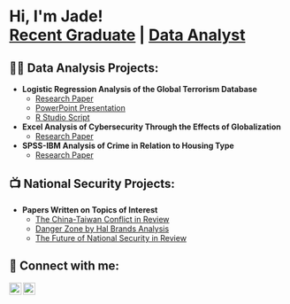<h1>Hi, I'm Jade! <br/><a href="https://github.com/jadegoodwin/">Recent Graduate</a> | <a href="https://www.linkedin.com/in/jade-goodwin-9a3152254/">Data Analyst</a>

<h2>👨‍💻 Data Analysis Projects:</h2>

- <b>Logistic Regression Analysis of the Global Terrorism Database</b>
  - <a href="https://github.com/jadegoodwin/portfolio/blob/main/terrorism-logistic-regression.pdf?raw=true">Research Paper</a>
  - <a href="https://github.com/jadegoodwin/portfolio/blob/main/terrorism.pptx?raw=true">PowerPoint Presentation</a>
  - <a href="https://github.com/jadegoodwin/portfolio/blob/main/projects-script.R?raw=true">R Studio Script</a>
- <b>Excel Analysis of Cybersecurity Through the Effects of Globalization</b>
  - <a href="https://github.com/jadegoodwin/portfolio/blob/main/globalization-cybersecurity.pdf?raw=true">Research Paper</a>
- <b>SPSS-IBM Analysis of Crime in Relation to Housing Type</b>
  - <a href="https://github.com/jadegoodwin/portfolio/blob/main/crime-housing.pdf?raw=true">Research Paper</a>

<h2>📺 National Security Projects:</h2>

- <b>Papers Written on Topics of Interest</b>
  - <a href="https://github.com/jadegoodwin/portfolio/blob/main/china-tawiwan-conflict.pdf?raw=true">The China-Taiwan Conflict in Review</a>
  - <a href="https://github.com/jadegoodwin/portfolio/blob/main/danger-zone-review.pdf?raw=true">Danger Zone by Hal Brands Analysis</a>
  - <a href="https://github.com/jadegoodwin/portfolio/blob/main/future-national-security.pdf?raw=true">The Future of National Security in Review</a>

<h2> 🤳 Connect with me:</h2>


[<img align="left" alt="JoshMadakor | LinkedIn" width="22px" src="https://cdn.jsdelivr.net/npm/simple-icons@v3/icons/linkedin.svg" />][linkedin]
[<img align="left" alt="JoshMadakor | Instagram" width="22px" src="https://cdn.jsdelivr.net/npm/simple-icons@v3/icons/instagram.svg" />][instagram]

[instagram]: https://www.instagram.com/jadeegoodwin/
[linkedin]: https://linkedin.com/in/jade-goodwin-9a3152254

<!--
**joshmadakor1/joshmadakor1** is a ✨ _special_ ✨ repository because its `README.md` (this file) appears on your GitHub profile.

- 🔭 I’m currently working on the CompTIA Security+ 701 certification
- 🌱 I’m currently advancing my SQL programming skills
- 👯 I am a recent graduate from the University of Florida with a B.A. as well as two certifications and am in pursuit of an entry-level job in data analysis or intelligence analysis
- 🤔 I’m planning on beginning graduate school in the next 2 years
- 💬 Ask me about national security and government intelligence (I am currently reading the Puzzle Palace by James Bramford)
- 📫 I would love to collaborate on analytical projects that would help me advance my skills in data analysis and SQL
- 😄 Pronouns: she/her
- ⚡ Fun fact: I am fluent in Spanish and I learned how to sail when I was 8 years old
-->

